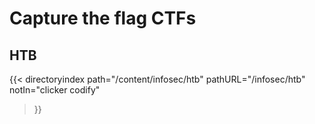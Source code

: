 # Capture the flag CTFs

## HTB
{{< directoryindex
   path="/content/infosec/htb"
   pathURL="/infosec/htb"
   notIn="clicker codify"
>}}
